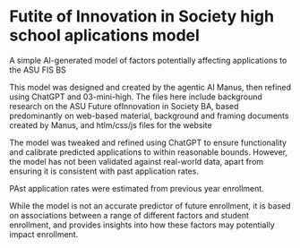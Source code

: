 # Futite of Innovation in Society high school aplications model
A simple AI-generated model of factors potentially affecting applications to the ASU FIS BS

This model was designed and created by the agentic AI Manus, then refined using ChatGPT and 03-mini-high.
The files here include background research on the ASU Future ofInnovation in Society BA, based predominantly on web-based material, background and framing documents created by Manus, and htlm/css/js files for the website

The model was tweaked and refined using ChatGPT to ensure functionality and calibrate predicted applications to within reasonable bounds. However, the model has not been validated against real-world data, apart from ensuring it is consistent with past application rates.

PAst application rates were estimated from previous year enrollment.

While the model is not an accurate predictor of future enrollment, it is based on associations between a range of different factors and student enrollment, and provides insights into how these factors may potentially impact enrollment.
